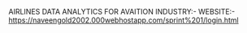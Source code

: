 AIRLINES DATA ANALYTICS FOR AVAITION INDUSTRY:-
WEBSITE:- https://naveengold2002.000webhostapp.com/sprint%201/login.html
